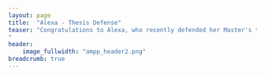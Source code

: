 ```yaml
---
layout: page
title:  "Alexa - Thesis Defense"
teaser: "Congratulations to Alexa, who recently defended her Master's thesis, titled &#xFF02Facets of Experiential Avoidance and Personality as Predictors of Internalizing Symptoms&#xFF02!
"
header:
    image_fullwidth: "ampp_header2.png"
breadcrumb: true
---
```

